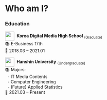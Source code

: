 # Who am I?
### Education
<img src="./img/Dimigo_logo.ico" width="30px" valign="middle"> &nbsp;**Korea Digital Media High School** <sub>(Graduate)</sub>  
📚 E-Business 17th  
📅 2018.03 – 2021.01  


<img src="./img/Hanshin_Univ_logo.ico" width="30px" valign="middle"> &nbsp;**Hanshin University** <sub>(Undergraduate)</sub>  
📚 Majors:  
&nbsp;&nbsp;- IT Media Contents  
&nbsp;&nbsp;- Computer Engineering  
&nbsp;&nbsp;- (Future) Applied Statistics  
📅 2021.03 – Present
